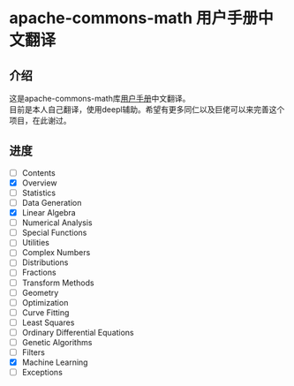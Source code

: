 # apache-commons-math 用户手册中文翻译

## 介绍

这是apache-commons-math库[用户手册](http://commons.apache.org/proper/commons-math/userguide/)中文翻译。  
目前是本人自己翻译，使用deepl辅助。希望有更多同仁以及巨佬可以来完善这个项目，在此谢过。

## 进度

- [ ] Contents
- [x] Overview
- [ ] Statistics
- [ ] Data Generation
- [x] Linear Algebra
- [ ] Numerical Analysis
- [ ] Special Functions
- [ ] Utilities
- [ ] Complex Numbers
- [ ] Distributions
- [ ] Fractions
- [ ] Transform Methods
- [ ] Geometry
- [ ] Optimization
- [ ] Curve Fitting
- [ ] Least Squares
- [ ] Ordinary Differential Equations
- [ ] Genetic Algorithms
- [ ] Filters
- [x] Machine Learning
- [ ] Exceptions
